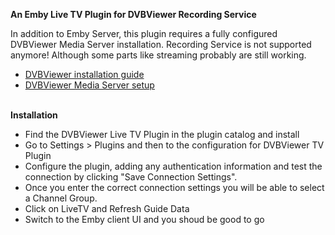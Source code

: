 <strong>An Emby Live TV Plugin for DVBViewer Recording Service</strong>

In addition to Emby Server, this plugin requires a fully configured DVBViewer Media Server installation.
Recording Service is not supported anymore! Although some parts like streaming probably are still working.
<ul>
	<li><a href="http://en.dvbviewer.tv/wiki/Installing">DVBViewer installation guide</a></li>
	<li><a href="http://en.dvbviewer.tv/wiki/Recording_Service_Installation_Guide">DVBViewer Media Server setup</a></li>
</ul>

&nbsp;<br />
<strong>Installation</strong></p>

<ul>
	<li>Find the DVBViewer Live TV Plugin in the plugin catalog and install</li>
	<li>Go to Settings > Plugins and then to the configuration for DVBViewer TV Plugin</li>
	<li>Configure the plugin, adding any authentication information and test the connection by clicking "Save Connection Settings".</li>
	<li>Once you enter the correct connection settings you will be able to select a Channel Group.</li>
	<li>Click on LiveTV and Refresh Guide Data</li>
	<li>Switch to the Emby client UI and you shoud be good to go</li>
</ul>
